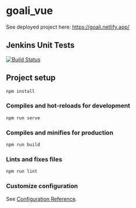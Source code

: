 # goali_vue

See deployed project here: https://goali.netlify.app/

## Jenkins Unit Tests

[![Build Status](http://167c-94-177-118-63.ngrok.io/buildStatus/icon?job=goali_frontend_unit_tests)](http://167c-94-177-118-63.ngrok.io/job/goali_frontend_unit_tests/)

## Project setup
```
npm install
```

### Compiles and hot-reloads for development
```
npm run serve
```

### Compiles and minifies for production
```
npm run build
```

### Lints and fixes files
```
npm run lint
```

### Customize configuration
See [Configuration Reference](https://cli.vuejs.org/config/).
